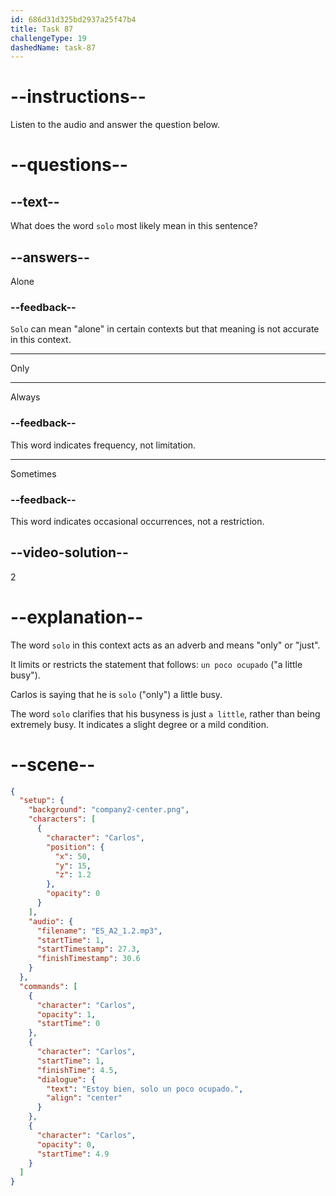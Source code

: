 ```yaml
---
id: 686d31d325bd2937a25f47b4
title: Task 87
challengeType: 19
dashedName: task-87
---
```


<!-- (Audio) Carlos: Estoy bien, solo un poco ocupado. -->

# --instructions--

Listen to the audio and answer the question below.

# --questions--

## --text--

What does the word `solo` most likely mean in this sentence?

## --answers--

Alone

### --feedback--

`Solo` can mean "alone" in certain contexts but that meaning is not accurate in this context.

---

Only

---

Always

### --feedback--

This word indicates frequency, not limitation.

---

Sometimes

### --feedback--

This word indicates occasional occurrences, not a restriction.

## --video-solution--

2

# --explanation--

The word `solo` in this context acts as an adverb and means "only" or "just". 

It limits or restricts the statement that follows: `un poco ocupado` ("a little busy").

Carlos is saying that he is `solo` ("only") a little busy. 

The word `solo` clarifies that his busyness is just `a little`, rather than being extremely busy. It indicates a slight degree or a mild condition.

# --scene--

```json
{
  "setup": {
    "background": "company2-center.png",
    "characters": [
      {
        "character": "Carlos",
        "position": {
          "x": 50,
          "y": 15,
          "z": 1.2
        },
        "opacity": 0
      }
    ],
    "audio": {
      "filename": "ES_A2_1.2.mp3",
      "startTime": 1,
      "startTimestamp": 27.3,
      "finishTimestamp": 30.6
    }
  },
  "commands": [
    {
      "character": "Carlos",
      "opacity": 1,
      "startTime": 0
    },
    {
      "character": "Carlos",
      "startTime": 1,
      "finishTime": 4.5,
      "dialogue": {
        "text": "Estoy bien, solo un poco ocupado.",
        "align": "center"
      }
    },
    {
      "character": "Carlos",
      "opacity": 0,
      "startTime": 4.9
    }
  ]
}
```
